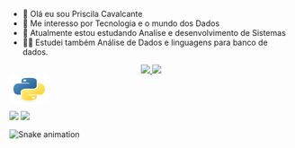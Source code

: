 - 👋 Olá eu sou Priscila Cavalcante
- 👀 Me interesso por Tecnologia e o mundo dos Dados
- 🌱 Atualmente estou estudando Analise e desenvolvimento de Sistemas
- 👩‍💻 Estudei também Análise de Dados e linguagens para banco de dados.

<div align="center">
  <a href="https://github.com/Priscila-Unicesumar">
  <img height="180em" src="https://github-readme-stats.vercel.app/api?username=Priscila-Unicesumar&show_icons=true&theme=dark&include_all_commits=true&count_private=true"/>
  <img height="180em" src="https://github-readme-stats.vercel.app/api/top-langs/?username=Priscila-Unicesumar&layout=compact&langs_count=7&theme=dark"/>
</div>
 <img align="center" alt="Priscila-Python" height="50" width="70" src="https://raw.githubusercontent.com/devicons/devicon/master/icons/python/python-original.svg">
  
  <a href = "mailto:priscilacavalcante513@gmail.com"><img src="https://img.shields.io/badge/-Gmail-%23333?style=for-the-badge&logo=gmail&logoColor=white" target="_blank"></a>
  <a href="https://www.linkedin.com/in/priscilagpaivacavalcante" target="_blank"><img src="https://img.shields.io/badge/-LinkedIn-%230077B5?style=for-the-badge&logo=linkedin&logoColor=white" target="_blank"></a> 
 
  ![Snake animation](https://github.com/Priscila-Unicesumar/Priscila-Unicesumar/blob/output/github-contribution-grid-snake.svg)
 
</div>
